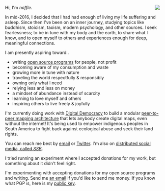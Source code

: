 <img
  style="float: right; margin-left: 10px;"
  src="http://blog.eight45.net/static/me7_normal.jpg"
/>

Hi, I'm *noffle*.

In mid-2016, I decided that I had had enough of living my life suffering and
asleep. Since then I've been on an inner journey, studying topics like buddhism,
stoicism, taoism, modern psychology, and other sources. I seek fearlessness; to
be in tune with my body and the earth, to share what I know, and to open myself
to others and experiences enough for deep, meaningful connections.

I am presently aspiring toward..
- writing [open source programs](https://github.com/noffle) for people, not profit
- becoming aware of my consumption and waste
- growing more in tune with nature
- traveling the world respectfully & responsibly
- owning only what I need
- relying less and less on money
- a mindset of abundance instead of scarcity
- learning to love myself and others
- inspiring others to live freely & joyfully

I'm currently doing work with [Digital
Democracy](http://www.digital-democracy.org/) to build a modular [peer-to-peer
mapping architecture](https://github.com/digidem/osm-p2p-db) that lets anybody
create digital maps, even without the internet! It's being used to empower
indigenous peoples in South America to fight back against ecological abuse and
seek their land rights.

You can reach me best by [email](mailto:sww@eight45.net) or
[Twitter](https:/twitter.com/noffle). I'm also on [distributed social
media, called *SSB*](https://scuttlebutt.nz).

I tried running an experiment where I accepted donations for my work, but
something about it didn't feel right.

I'm experimenting with accepting donations for my open source programs and
writing. Send me [an email](mailto:sww@eight45.net) if you'd like to send me
money. If you know what PGP is, here is my [public
key](http://eight45.net/pgp.asc).

